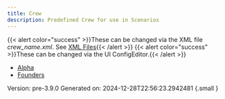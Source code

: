 ```yaml
---
title: Crew
description: Predefined Crew for use in Scenarios
---
```





{{< alert color="success" >}}These can be changed via the XML file _crew_name.xml_. See [XML Files](/docs/guide/xml-files/){{< /alert >}}
{{< alert color="success" >}}These can be changed via the UI ConfigEditor.{{< /alert >}}


- [Alpha](../crew/alpha)
- [Founders](../crew/founders)

Version: pre-3.9.0 Generated on: 2024-12-28T22:56:23.2942481
{.small }
